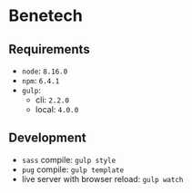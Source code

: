 # Benetech

## Requirements ##
* `node`: `8.16.0`
* `npm`: `6.4.1`
* `gulp`: 
  * cli: `2.2.0`
  * local: `4.0.0`


## Development ##
* `sass` compile: `gulp style`
* `pug` compile: `gulp template`
* live server with browser reload: `gulp watch`